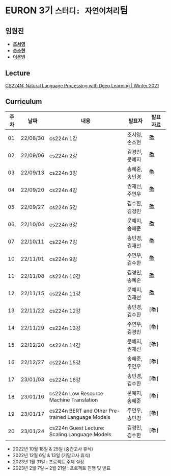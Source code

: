 # EURON 3기 `스터디: 자연어처리`팀

## 임원진
- **[조서영](https://github.com/stellajo99)**
- **[손소현](https://github.com/sonso1598)**
- **[이은빈](https://github.com/binable43)**


## Lecture
[CS224N: Natural Language Processing with Deep Learning | Winter 2021](https://www.youtube.com/watch?v=rmVRLeJRkl4&list=PLoROMvodv4rOSH4v6133s9LFPRHjEmbmJ)


## Curriculum

| 주차 | 날짜 | 내용 | 발표자 | 발표 자료|
|---|---|---|---|---|
|01|22/08/30|cs224n 1강|조서영, 손소현|[📚](https://github.com/Ewha-Euron/2022-02-Euron-NLP/blob/master/NLP_Week01.pdf)|
|02|22/09/06|cs224n 2강|김경민, 문예지|[📚](https://github.com/Ewha-Euron/2022-02-Euron-NLP/blob/master/NLP_Week02.pdf)|
|03|22/09/13|cs224n 3강|송혜준, 송민경|[📚](https://github.com/Ewha-Euron/2022-02-Euron-NLP/blob/master/NLP_Week03.pdf)|
|04|22/09/20|cs224n 4강|권재선, 주연우|[📚](https://github.com/Ewha-Euron/2022-02-Euron-NLP/blob/master/NLP_Week04.pdf)|
|05|22/09/27|cs224n 5강|김수한, 김경민|[📚](https://github.com/Ewha-Euron/2022-02-Euron-NLP/blob/master/NLP_Week05.pdf)|
|06|22/10/04|cs224n 6강|문예지, 송혜준|[📚](https://github.com/Ewha-Euron/2022-02-Euron-NLP/blob/master/NLP_Week06.pdf)|
|07|22/10/11|cs224n 7강|송민경, 권재선|[📚](https://github.com/Ewha-Euron/2022-02-Euron-NLP/blob/master/NLP_Week07.pdf)|
|10|22/11/01|cs224n 9강|주연우, 김수한|[📚](https://github.com/Ewha-Euron/2022-02-Euron-NLP/blob/master/NLP_Week10.pdf)|
|11|22/11/08|cs224n 10강|김경민, 송혜준|[📚](https://github.com/Ewha-Euron/2022-02-Euron-NLP/blob/master/NLP_Week11.pdf)|
|12|22/11/15|cs224n 11강|문예지, 권재선|[📚](https://github.com/Ewha-Euron/2022-02-Euron-NLP/blob/master/NLP_Week12.pdf)|
|13|22/11/22|cs224n 12강|송민경, 김수한|[📚]|
|14|22/11/29|cs224n 13강|주연우, 김경민|[📚]|
|15|22/12/20|cs224n 14강|문예지, 권재선|[📚]|
|16|22/12/27|cs224n 15강|송혜준, 주연우|[📚]|
|17|23/01/03|cs224n 18강|송민경, 김수한|[📚]|
|18|23/01/10|cs224n Low Resource Machine Translation|문예지, 송혜준|[📚]|
|19|23/01/17|cs224n BERT and Other Pre-trained Language Models|주연우, 송민경|[📚]|
|20|23/01/24|cs224n Guest Lecture: Scaling Language Models|김경민, 김수한|[📚]|


* 2022년 10월 18일 & 25일 (중간고사 휴식)
* 2022년 12월 6일 & 13일 (기말고사 휴식)
* 2023년 1월 31일 : 프로젝트 주제 설정 
* 2023년 2월 7일 ~ 2월 21일 : 프로젝트 진행 및 발표 


